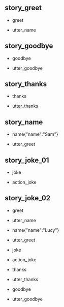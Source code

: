 ## story_greet <!--- The name of the story. It is not mandatory, but useful for debugging. -->
* greet <!--- User input expressed as intent. In this case it represents users message 'Hello'. -->
 - utter_name <!--- The response of the chatbot expressed as an action. In this case it represents chatbot's response 'Hello, how can I help?' -->

## story_goodbye
* goodbye
 - utter_goodbye

## story_thanks
* thanks
 - utter_thanks

## story_name
* name{"name":"Sam"}
 - utter_greet


## story_joke_01
* joke
 - action_joke

## story_joke_02
* greet
 - utter_name
* name{"name":"Lucy"} <!--- User response with an entity. In this case it represents user message 'My name is Lucy.' -->
 - utter_greet
* joke
 - action_joke
* thanks
 - utter_thanks
* goodbye
 - utter_goodbye 
